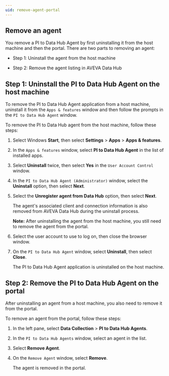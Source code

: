 ```yaml
---
uid: remove-agent-portal
---
```


## Remove an agent
<!-- AF 11/16/21 - This appears in the TOC twice. There should be a "PI to Data Hub Agent maintenance topic." Also the intro sentence and the following bullets are redundant. -->
You remove a PI to Data Hub Agent by first uninstalling it from the host machine and then the portal. There are two parts to removing an agent:

* Step 1: Uninstall the agent from the host machine

* Step 2: Remove the agent listing in AVEVA Data Hub  

## Step 1: Uninstall the PI to Data Hub Agent on the host machine

To remove the PI to Data Hub Agent application from a host machine, uninstall it from the `Apps & features` window and then follow the prompts in the `PI to Data Hub Agent` window.

To remove the PI to Data Hub agent from the host machine, follow these steps:

1. Select Windows **Start**, then select **Settings** > **Apps** > **Apps & features**.

1. In the `Apps & features` window, select **PI to Data Hub Agent** in the list of installed apps.
 
1. Select **Uninstall** twice, then select **Yes** in the `User Account Control` window.

1. In the `PI to Data Hub Agent (Administrator)` window, select the **Uninstall** option, then select **Next**.

1. Select the **Unregister agent from Data Hub** option, then select **Next**.

   The agent's associated client and connection information is also removed from AVEVA Data Hub during the uninstall process.

   **Note:** After uninstalling the agent from the host machine, you still need to remove the agent from the portal. 

1. Select the user account to use to log on, then close the browser window.<!--AF 11/16/21 When did a browser window open?-->

1. On the `PI to Data Hub Agent` window, select **Uninstall**, then select **Close**.

   The PI to Data Hub Agent application is uninstalled on the host machine.

## Step 2: Remove the PI to Data Hub Agent on the portal

After uninstalling an agent from a host machine, you also need to remove it from the portal.

To remove an agent from the portal, follow these steps:

1. In the left pane, select **Data Collection** > **PI to Data Hub Agents**.

1. In the `PI to Data Hub Agents` window, select an agent in the list.

1. Select **Remove Agent**.

1. On the `Remove Agent` window, select **Remove**.

   The agent is removed in the portal.
